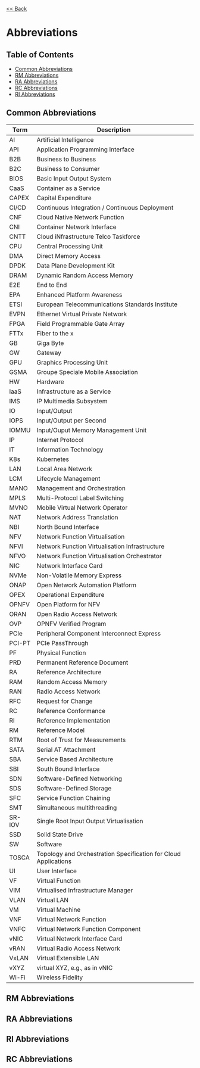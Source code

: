 [<< Back](../)

# Abbreviations


## Table of Contents
* [Common Abbreviations](#1.1)
* [RM Abbreviations](#1.2)
* [RA Abbreviations](#1.3)
* [RC Abbreviations](#1.4)
* [RI Abbreviations](#1.5)

<a name="1.1"></a>
## Common Abbreviations

| Term           | Description                           |
|----------------|-------------                          |
| AI             | Artificial Intelligence               |
| API            | Application Programming Interface     |
| B2B            | Business to Business                  |
| B2C            | Business to Consumer                  |
| BIOS           | Basic Input Output System             |
| CaaS           | Container as a Service                |
| CAPEX          | Capital Expenditure                   |
| CI/CD          | Continuous Integration / Continuous Deployment |
| CNF            | Cloud Native Network Function          |
| CNI            | Container Network Interface           |
| CNTT           | Cloud iNfrastructure Telco Taskforce  |
| CPU            | Central Processing Unit               |
| DMA            | Direct Memory Access                  |
| DPDK           | Data Plane Development Kit            |
| DRAM           | Dynamic Random Access Memory          |
| E2E            | End to End                            |
| EPA            | Enhanced Platform Awareness           |
| ETSI           | European Telecommunications Standards Institute |
| EVPN           | Ethernet Virtual Private Network      |
| FPGA           | Field Programmable Gate Array         |
| FTTx           | Fiber to the x                        |
| GB             | Giga Byte                             |
| GW             | Gateway                               |
| GPU            | Graphics Processing Unit              |
| GSMA           | Groupe Speciale Mobile Association    |
| HW             | Hardware                              |
| IaaS           | Infrastructure as a Service           |
| IMS            | IP Multimedia Subsystem               |
| IO             | Input/Output                          |
| IOPS           | Input/Output per Second               |
| IOMMU          | Input/Ouput Memory Management Unit    |
| IP             | Internet Protocol                     |
| IT             | Information Technology                |
| K8s            | Kubernetes                            |
| LAN            | Local Area Network                    |
| LCM            | Lifecycle Management                  |
| MANO           | Management and Orchestration          |
| MPLS           | Multi-Protocol Label Switching        |
| MVNO           | Mobile Virtual Network Operator       |
| NAT            | Network Address Translation           |
| NBI            | North Bound Interface                 |
| NFV            | Network Function Virtualisation       |
| NFVI           | Network Function Virtualisation Infrastructure |
| NFVO           | Network Function Virtualisation Orchestrator |
| NIC            | Network Interface Card                |
| NVMe           | Non-Volatile Memory Express           |
| ONAP           | Open Network Automation Platform      |
| OPEX           | Operational Expenditure               |
| OPNFV          | Open Platform for NFV                 |
| ORAN           | Open Radio Access Network             |
| OVP            | OPNFV Verified Program                |
| PCIe           | Peripheral Component Interconnect Express |
| PCI-PT         | PCIe PassThrough                      |
| PF             | Physical Function                     |
| PRD            | Permanent Reference Document          |
| RA             | Reference Architecture                |
| RAM            | Random Access Memory                  |
| RAN            | Radio Access Network                  |
| RFC            | Request for Change                    |
| RC             | Reference Conformance                 |
| RI             | Reference Implementation              |
| RM             | Reference Model                       |
| RTM            | Root of Trust for Measurements        |
| SATA           | Serial AT Attachment                  |
| SBA            | Service Based Architecture            |
| SBI            | South Bound Interface                 |
| SDN            | Software-Defined Networking           |
| SDS            | Software-Defined Storage              |
| SFC            | Service Function Chaining             |
| SMT            | Simultaneous multithreading           |
| SR-IOV         | Single Root Input Output Virtualisation |
| SSD            | Solid State Drive                     |
| SW             | Software                              |
| TOSCA          | Topology and Orchestration Specification for Cloud Applications |
| UI             | User Interface                        |
| VF             | Virtual Function                      |
| VIM            | Virtualised Infrastructure Manager    |
| VLAN           | Virtual LAN                           |
| VM             | Virtual Machine                       |
| VNF            | Virtual Network Function              |
| VNFC           | Virtual Network Function Component    |
| vNIC           | Virtual Network Interface Card        |
| vRAN           | Virtual Radio Access Network          |
| VxLAN          | Virtual Extensible LAN                |
| vXYZ           | virtual XYZ, e.g., as in vNIC         |
| Wi-Fi          | Wireless Fidelity                     |


<a name="1.2"></a>
## RM Abbreviations

<a name="1.3"></a>
## RA Abbreviations

<a name="1.4"></a>
## RI Abbreviations

<a name="1.4"></a>
## RC Abbreviations
